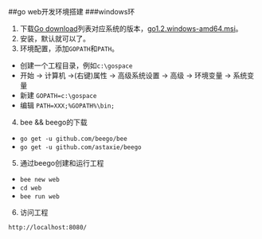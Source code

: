 ##go web开发环境搭建
###windows环
1. 下载[Go download](http://code.google.com/p/go/downloads/list)列表对应系统的版本，[go1.2.windows-amd64.msi](http://go.googlecode.com/files/go1.2.windows-amd64.msi)。    
2. 安装，默认就可以了。  
3. 环境配置，添加`GOPATH`和`PATH`。  
  *  创建一个工程目录，例如`c:\gospace`  
  *  开始 -> 计算机 ->(右键)属性 -> 高级系统设置 -> 高级 -> 环境变量 -> 系统变量 
  *  新建 `GOPATH=c:\gospace`  
  *  编辑 `PATH=XXX;%GOPATH%\bin;`    
4. bee && beego的下载  
 *  `go get -u github.com/beego/bee`
 *  `go get -u github.com/astaxie/beego`
5. 通过beego创建和运行工程  
 *  `bee new web`
 *  `cd web`
 *  `bee run web`
6. 访问工程
```
http://localhost:8080/
```
